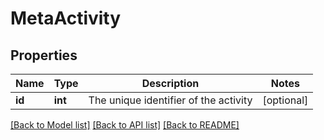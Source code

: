 # MetaActivity

## Properties
Name | Type | Description | Notes
------------ | ------------- | ------------- | -------------
**id** | **int** | The unique identifier of the activity | [optional] 

[[Back to Model list]](../README.md#documentation-for-models) [[Back to API list]](../README.md#documentation-for-api-endpoints) [[Back to README]](../README.md)


